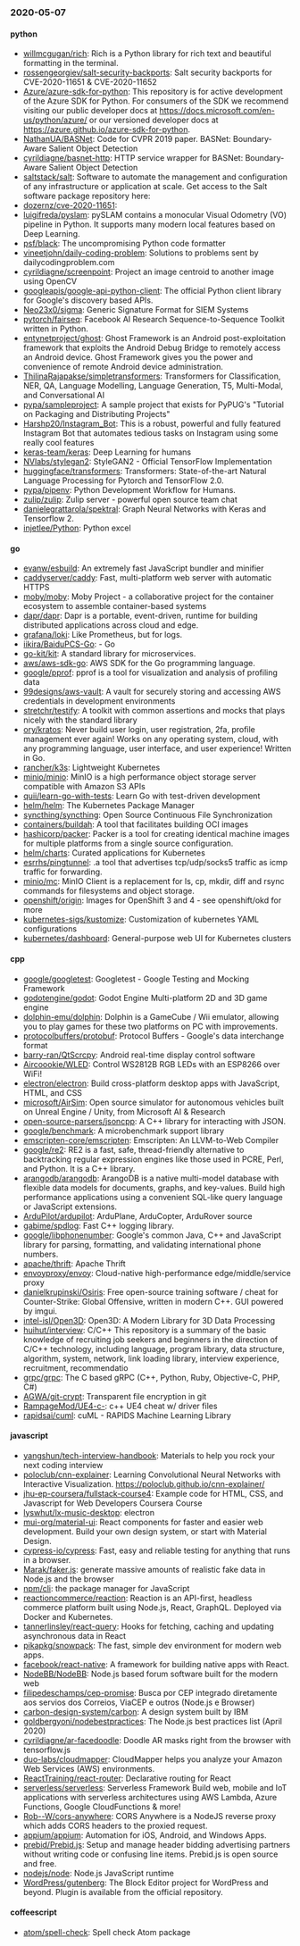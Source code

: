 ### 2020-05-07

#### python
* [willmcgugan/rich](https://github.com/willmcgugan/rich): Rich is a Python library for rich text and beautiful formatting in the terminal.
* [rossengeorgiev/salt-security-backports](https://github.com/rossengeorgiev/salt-security-backports): Salt security backports for CVE-2020-11651 & CVE-2020-11652
* [Azure/azure-sdk-for-python](https://github.com/Azure/azure-sdk-for-python): This repository is for active development of the Azure SDK for Python. For consumers of the SDK we recommend visiting our public developer docs at https://docs.microsoft.com/en-us/python/azure/ or our versioned developer docs at https://azure.github.io/azure-sdk-for-python.
* [NathanUA/BASNet](https://github.com/NathanUA/BASNet): Code for CVPR 2019 paper. BASNet: Boundary-Aware Salient Object Detection
* [cyrildiagne/basnet-http](https://github.com/cyrildiagne/basnet-http): HTTP service wrapper for BASNet: Boundary-Aware Salient Object Detection
* [saltstack/salt](https://github.com/saltstack/salt): Software to automate the management and configuration of any infrastructure or application at scale. Get access to the Salt software package repository here:
* [dozernz/cve-2020-11651](https://github.com/dozernz/cve-2020-11651): 
* [luigifreda/pyslam](https://github.com/luigifreda/pyslam): pySLAM contains a monocular Visual Odometry (VO) pipeline in Python. It supports many modern local features based on Deep Learning.
* [psf/black](https://github.com/psf/black): The uncompromising Python code formatter
* [vineetjohn/daily-coding-problem](https://github.com/vineetjohn/daily-coding-problem): Solutions to problems sent by dailycodingproblem.com
* [cyrildiagne/screenpoint](https://github.com/cyrildiagne/screenpoint): Project an image centroid to another image using OpenCV
* [googleapis/google-api-python-client](https://github.com/googleapis/google-api-python-client):  The official Python client library for Google's discovery based APIs.
* [Neo23x0/sigma](https://github.com/Neo23x0/sigma): Generic Signature Format for SIEM Systems
* [pytorch/fairseq](https://github.com/pytorch/fairseq): Facebook AI Research Sequence-to-Sequence Toolkit written in Python.
* [entynetproject/ghost](https://github.com/entynetproject/ghost): Ghost Framework is an Android post-exploitation framework that exploits the Android Debug Bridge to remotely access an Android device. Ghost Framework gives you the power and convenience of remote Android device administration.
* [ThilinaRajapakse/simpletransformers](https://github.com/ThilinaRajapakse/simpletransformers): Transformers for Classification, NER, QA, Language Modelling, Language Generation, T5, Multi-Modal, and Conversational AI
* [pypa/sampleproject](https://github.com/pypa/sampleproject): A sample project that exists for PyPUG's "Tutorial on Packaging and Distributing Projects"
* [Harshp20/Instagram_Bot](https://github.com/Harshp20/Instagram_Bot): This is a robust, powerful and fully featured Instagram Bot that automates tedious tasks on Instagram using some really cool features
* [keras-team/keras](https://github.com/keras-team/keras): Deep Learning for humans
* [NVlabs/stylegan2](https://github.com/NVlabs/stylegan2): StyleGAN2 - Official TensorFlow Implementation
* [huggingface/transformers](https://github.com/huggingface/transformers):  Transformers: State-of-the-art Natural Language Processing for Pytorch and TensorFlow 2.0.
* [pypa/pipenv](https://github.com/pypa/pipenv): Python Development Workflow for Humans.
* [zulip/zulip](https://github.com/zulip/zulip): Zulip server - powerful open source team chat
* [danielegrattarola/spektral](https://github.com/danielegrattarola/spektral): Graph Neural Networks with Keras and Tensorflow 2.
* [injetlee/Python](https://github.com/injetlee/Python): Python excel

#### go
* [evanw/esbuild](https://github.com/evanw/esbuild): An extremely fast JavaScript bundler and minifier
* [caddyserver/caddy](https://github.com/caddyserver/caddy): Fast, multi-platform web server with automatic HTTPS
* [moby/moby](https://github.com/moby/moby): Moby Project - a collaborative project for the container ecosystem to assemble container-based systems
* [dapr/dapr](https://github.com/dapr/dapr): Dapr is a portable, event-driven, runtime for building distributed applications across cloud and edge.
* [grafana/loki](https://github.com/grafana/loki): Like Prometheus, but for logs.
* [iikira/BaiduPCS-Go](https://github.com/iikira/BaiduPCS-Go):  - Go
* [go-kit/kit](https://github.com/go-kit/kit): A standard library for microservices.
* [aws/aws-sdk-go](https://github.com/aws/aws-sdk-go): AWS SDK for the Go programming language.
* [google/pprof](https://github.com/google/pprof): pprof is a tool for visualization and analysis of profiling data
* [99designs/aws-vault](https://github.com/99designs/aws-vault): A vault for securely storing and accessing AWS credentials in development environments
* [stretchr/testify](https://github.com/stretchr/testify): A toolkit with common assertions and mocks that plays nicely with the standard library
* [ory/kratos](https://github.com/ory/kratos): Never build user login, user registration, 2fa, profile management ever again! Works on any operating system, cloud, with any programming language, user interface, and user experience! Written in Go.
* [rancher/k3s](https://github.com/rancher/k3s): Lightweight Kubernetes
* [minio/minio](https://github.com/minio/minio): MinIO is a high performance object storage server compatible with Amazon S3 APIs
* [quii/learn-go-with-tests](https://github.com/quii/learn-go-with-tests): Learn Go with test-driven development
* [helm/helm](https://github.com/helm/helm): The Kubernetes Package Manager
* [syncthing/syncthing](https://github.com/syncthing/syncthing): Open Source Continuous File Synchronization
* [containers/buildah](https://github.com/containers/buildah): A tool that facilitates building OCI images
* [hashicorp/packer](https://github.com/hashicorp/packer): Packer is a tool for creating identical machine images for multiple platforms from a single source configuration.
* [helm/charts](https://github.com/helm/charts): Curated applications for Kubernetes
* [esrrhs/pingtunnel](https://github.com/esrrhs/pingtunnel): .a tool that advertises tcp/udp/socks5 traffic as icmp traffic for forwarding.
* [minio/mc](https://github.com/minio/mc): MinIO Client is a replacement for ls, cp, mkdir, diff and rsync commands for filesystems and object storage.
* [openshift/origin](https://github.com/openshift/origin): Images for OpenShift 3 and 4 - see openshift/okd for more
* [kubernetes-sigs/kustomize](https://github.com/kubernetes-sigs/kustomize): Customization of kubernetes YAML configurations
* [kubernetes/dashboard](https://github.com/kubernetes/dashboard): General-purpose web UI for Kubernetes clusters

#### cpp
* [google/googletest](https://github.com/google/googletest): Googletest - Google Testing and Mocking Framework
* [godotengine/godot](https://github.com/godotengine/godot): Godot Engine  Multi-platform 2D and 3D game engine
* [dolphin-emu/dolphin](https://github.com/dolphin-emu/dolphin): Dolphin is a GameCube / Wii emulator, allowing you to play games for these two platforms on PC with improvements.
* [protocolbuffers/protobuf](https://github.com/protocolbuffers/protobuf): Protocol Buffers - Google's data interchange format
* [barry-ran/QtScrcpy](https://github.com/barry-ran/QtScrcpy): Android real-time display control software
* [Aircoookie/WLED](https://github.com/Aircoookie/WLED): Control WS2812B RGB LEDs with an ESP8266 over WiFi!
* [electron/electron](https://github.com/electron/electron): Build cross-platform desktop apps with JavaScript, HTML, and CSS
* [microsoft/AirSim](https://github.com/microsoft/AirSim): Open source simulator for autonomous vehicles built on Unreal Engine / Unity, from Microsoft AI & Research
* [open-source-parsers/jsoncpp](https://github.com/open-source-parsers/jsoncpp): A C++ library for interacting with JSON.
* [google/benchmark](https://github.com/google/benchmark): A microbenchmark support library
* [emscripten-core/emscripten](https://github.com/emscripten-core/emscripten): Emscripten: An LLVM-to-Web Compiler
* [google/re2](https://github.com/google/re2): RE2 is a fast, safe, thread-friendly alternative to backtracking regular expression engines like those used in PCRE, Perl, and Python. It is a C++ library.
* [arangodb/arangodb](https://github.com/arangodb/arangodb):  ArangoDB is a native multi-model database with flexible data models for documents, graphs, and key-values. Build high performance applications using a convenient SQL-like query language or JavaScript extensions.
* [ArduPilot/ardupilot](https://github.com/ArduPilot/ardupilot): ArduPlane, ArduCopter, ArduRover source
* [gabime/spdlog](https://github.com/gabime/spdlog): Fast C++ logging library.
* [google/libphonenumber](https://github.com/google/libphonenumber): Google's common Java, C++ and JavaScript library for parsing, formatting, and validating international phone numbers.
* [apache/thrift](https://github.com/apache/thrift): Apache Thrift
* [envoyproxy/envoy](https://github.com/envoyproxy/envoy): Cloud-native high-performance edge/middle/service proxy
* [danielkrupinski/Osiris](https://github.com/danielkrupinski/Osiris): Free open-source training software / cheat for Counter-Strike: Global Offensive, written in modern C++. GUI powered by imgui.
* [intel-isl/Open3D](https://github.com/intel-isl/Open3D): Open3D: A Modern Library for 3D Data Processing
* [huihut/interview](https://github.com/huihut/interview):  C/C++ This repository is a summary of the basic knowledge of recruiting job seekers and beginners in the direction of C/C++ technology, including language, program library, data structure, algorithm, system, network, link loading library, interview experience, recruitment, recommendatio
* [grpc/grpc](https://github.com/grpc/grpc): The C based gRPC (C++, Python, Ruby, Objective-C, PHP, C#)
* [AGWA/git-crypt](https://github.com/AGWA/git-crypt): Transparent file encryption in git
* [RampageMod/UE4-c-](https://github.com/RampageMod/UE4-c-): c++ UE4 cheat w/ driver files
* [rapidsai/cuml](https://github.com/rapidsai/cuml): cuML - RAPIDS Machine Learning Library

#### javascript
* [yangshun/tech-interview-handbook](https://github.com/yangshun/tech-interview-handbook):  Materials to help you rock your next coding interview
* [poloclub/cnn-explainer](https://github.com/poloclub/cnn-explainer): Learning Convolutional Neural Networks with Interactive Visualization. https://poloclub.github.io/cnn-explainer/
* [jhu-ep-coursera/fullstack-course4](https://github.com/jhu-ep-coursera/fullstack-course4): Example code for HTML, CSS, and Javascript for Web Developers Coursera Course
* [lyswhut/lx-music-desktop](https://github.com/lyswhut/lx-music-desktop):  electron 
* [mui-org/material-ui](https://github.com/mui-org/material-ui): React components for faster and easier web development. Build your own design system, or start with Material Design.
* [cypress-io/cypress](https://github.com/cypress-io/cypress): Fast, easy and reliable testing for anything that runs in a browser.
* [Marak/faker.js](https://github.com/Marak/faker.js): generate massive amounts of realistic fake data in Node.js and the browser
* [npm/cli](https://github.com/npm/cli): the package manager for JavaScript
* [reactioncommerce/reaction](https://github.com/reactioncommerce/reaction): Reaction is an API-first, headless commerce platform built using Node.js, React, GraphQL. Deployed via Docker and Kubernetes.
* [tannerlinsley/react-query](https://github.com/tannerlinsley/react-query):  Hooks for fetching, caching and updating asynchronous data in React
* [pikapkg/snowpack](https://github.com/pikapkg/snowpack):  The fast, simple dev environment for modern web apps.
* [facebook/react-native](https://github.com/facebook/react-native): A framework for building native apps with React.
* [NodeBB/NodeBB](https://github.com/NodeBB/NodeBB): Node.js based forum software built for the modern web
* [filipedeschamps/cep-promise](https://github.com/filipedeschamps/cep-promise): Busca por CEP integrado diretamente aos servios dos Correios, ViaCEP e outros (Node.js e Browser)
* [carbon-design-system/carbon](https://github.com/carbon-design-system/carbon): A design system built by IBM
* [goldbergyoni/nodebestpractices](https://github.com/goldbergyoni/nodebestpractices):  The Node.js best practices list (April 2020)
* [cyrildiagne/ar-facedoodle](https://github.com/cyrildiagne/ar-facedoodle): Doodle AR masks right from the browser with tensorflow.js
* [duo-labs/cloudmapper](https://github.com/duo-labs/cloudmapper): CloudMapper helps you analyze your Amazon Web Services (AWS) environments.
* [ReactTraining/react-router](https://github.com/ReactTraining/react-router): Declarative routing for React
* [serverless/serverless](https://github.com/serverless/serverless):  Serverless Framework  Build web, mobile and IoT applications with serverless architectures using AWS Lambda, Azure Functions, Google CloudFunctions & more! 
* [Rob--W/cors-anywhere](https://github.com/Rob--W/cors-anywhere): CORS Anywhere is a NodeJS reverse proxy which adds CORS headers to the proxied request.
* [appium/appium](https://github.com/appium/appium):  Automation for iOS, Android, and Windows Apps.
* [prebid/Prebid.js](https://github.com/prebid/Prebid.js): Setup and manage header bidding advertising partners without writing code or confusing line items. Prebid.js is open source and free.
* [nodejs/node](https://github.com/nodejs/node): Node.js JavaScript runtime 
* [WordPress/gutenberg](https://github.com/WordPress/gutenberg): The Block Editor project for WordPress and beyond. Plugin is available from the official repository.

#### coffeescript
* [atom/spell-check](https://github.com/atom/spell-check): Spell check Atom package
